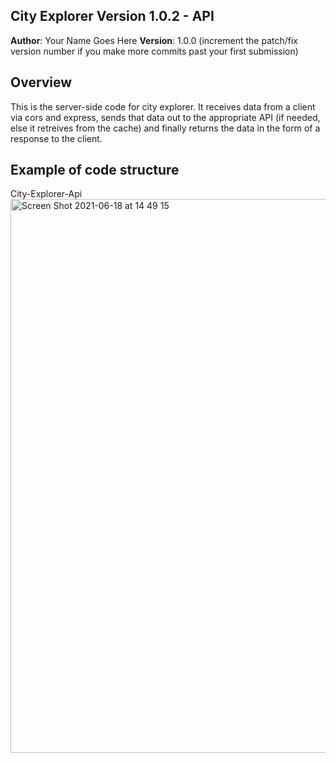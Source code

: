 ## City Explorer Version 1.0.2 - API

**Author**: Your Name Goes Here
**Version**: 1.0.0 (increment the patch/fix version number if you make more commits past your first submission)

## Overview
<!-- Provide a high level overview of what this application is and why you are building it, beyond the fact that it's an assignment for this class. (i.e. What's your problem domain?) -->
This is the server-side code for city explorer. It receives data from a client via cors and express, sends that data out to the appropriate API (if needed, else it retreives from the cache) and finally returns the data in the form of a response to the client.

## Example of code structure
<!-- Give credit (and a link) to other people or resources that helped you build this application. --> City-Explorer-Api
<img width="886" alt="Screen Shot 2021-06-18 at 14 49 15" src="https://user-images.githubusercontent.com/66106310/122655925-2e814000-d10b-11eb-83f0-8509cc4fc82f.png">
